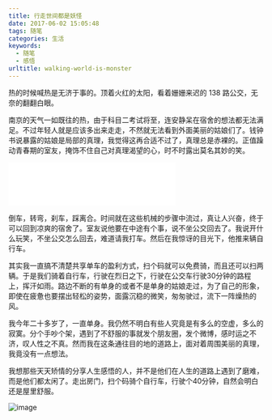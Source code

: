 ```yaml
---
title: 行走世间都是妖怪
date: 2017-06-02 15:05:48
tags: 随笔
categories: 生活
keywords:
  - 随笔
  - 感悟
urltitle: walking-world-is-monster
---
```

热的时候喊热是无济于事的。顶着火红的太阳，看着姗姗来迟的 138 路公交，无奈的翻翻白眼。

南京的天气一如既往的热，由于科目二考试将至，连安静呆在宿舍的想法都无法满足。不过年轻人就是应该多出来走走，不然就无法看到外面美丽的姑娘们了。钱钟书说暴露的姑娘是局部的真理，我觉得这再合适不过了，真理总是赤裸的。正值躁动青春期的室友，掩饰不住自己对真理渴望的心，时不时露出莫名其妙的笑。
<!-- more -->

<iframe src="//music.163.com/outchain/player?type=2&amp;id=28953457&amp;auto=0&amp;height=66" width="330" height="86" frameborder="no" marginwidth="0" marginheight="0"></iframe>

倒车，转弯，刹车，踩离合。时间就在这些机械的步骤中流过，真让人兴奋，终于可以回到凉爽的宿舍了。室友说他要在中途有个事，说不坐公交回去了。我说开什么玩笑，不坐公交怎么回去，难道请我打车。然后在我惊讶的目光下，他推来辆自行车。

其实我一直搞不清楚共享单车的盈利方式，扫个码就可以免费骑，而且还可以扫两辆。于是我们骑着自行车，行驶在烈日之下，行驶在公交车行驶30分钟的路程上，挥汗如雨。路边不断的有单身的或者不是单身的姑娘走过，为了自己的形象，即使在疲惫也要摆出轻松的姿势，面露沉稳的微笑，匆匆驶过，流下一阵燥热的风。

我今年二十多岁了，一直单身。我仍然不明白有些人究竟是有多么的空虚，多么的寂寞。分个手吵个架，遇到了不舒服的事就发个朋友圈，发个微博，感时运之不济，叹人性之不真。然而我在这条通往目的地的道路上，面对着周围美丽的真理，我竟没有一点想法。

我想那些天天矫情的分享人生感悟的人，并不是他们在人生的道路上遇到了磨难，而是他们都太闲了。走出房门，扫个码骑个自行车，行驶个40分钟，自然会明白还是屋里舒服。

![image](http://imgout.ph.126.net/55964042/timg.jpg)
